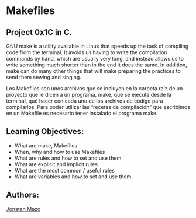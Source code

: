 # Makefiles
## Project 0x1C in C.
GNU make is a utility available in Linux that speeds up the task of compiling code from the terminal. It avoids us having to write the compilation commands by hand, which are usually very long, and instead allows us to write something much shorter than in the end it does the same. In addition, make can do many other things that will make preparing the practices to send them sewing and singing.

Los Makefiles son unos archivos que se incluyen en la carpeta raíz de un proyecto que le dicen a un programa, make, que se ejecuta desde la terminal, qué hacer con cada uno de los archivos de código para compilarlos. Para poder utilizar las “recetas de compilación” que escribimos en un Makefile es necesario tener instalado el programa make.

## Learning Objectives:
 - What are make, Makefiles
 - When, why and how to use Makefiles
 - What are rules and how to set and use them
 - What are explicit and implicit rules
 - What are the most common / useful rules
 - What are variables and how to set and use them

## Authors:
[Jonatan Mazo](https://twitter.com/JonatanRMC)
